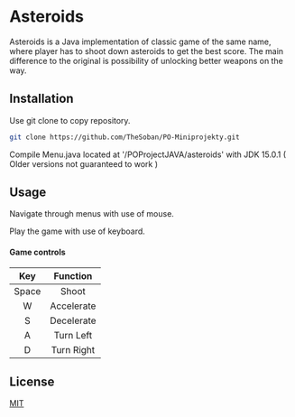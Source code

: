 # Asteroids

Asteroids is a Java implementation of classic game of the same name, where player has to shoot down asteroids to get the best score. The main difference to the original is possibility of unlocking better weapons on the way.

## Installation

Use git clone to copy repository.

```bash
git clone https://github.com/TheSoban/PO-Miniprojekty.git
```

Compile Menu.java located at '/POProjectJAVA/asteroids' with JDK 15.0.1 ( Older versions not guaranteed to work )

## Usage

Navigate through menus with use of mouse.

Play the game with use of keyboard.

#### Game controls
|  Key  |  Function  |
|:-----:|:----------:|
| Space |    Shoot   |
|   W   | Accelerate |
|   S   | Decelerate |
|   A   |  Turn Left |
|   D   | Turn Right |

## License
[MIT](https://choosealicense.com/licenses/mit/)